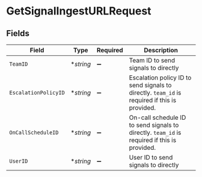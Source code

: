 # GetSignalIngestURLRequest


## Fields

| Field                                                                                        | Type                                                                                         | Required                                                                                     | Description                                                                                  |
| -------------------------------------------------------------------------------------------- | -------------------------------------------------------------------------------------------- | -------------------------------------------------------------------------------------------- | -------------------------------------------------------------------------------------------- |
| `TeamID`                                                                                     | **string*                                                                                    | :heavy_minus_sign:                                                                           | Team ID to send signals to directly                                                          |
| `EscalationPolicyID`                                                                         | **string*                                                                                    | :heavy_minus_sign:                                                                           | Escalation policy ID to send signals to directly. `team_id` is required if this is provided. |
| `OnCallScheduleID`                                                                           | **string*                                                                                    | :heavy_minus_sign:                                                                           | On-call schedule ID to send signals to directly. `team_id` is required if this is provided.  |
| `UserID`                                                                                     | **string*                                                                                    | :heavy_minus_sign:                                                                           | User ID to send signals to directly                                                          |